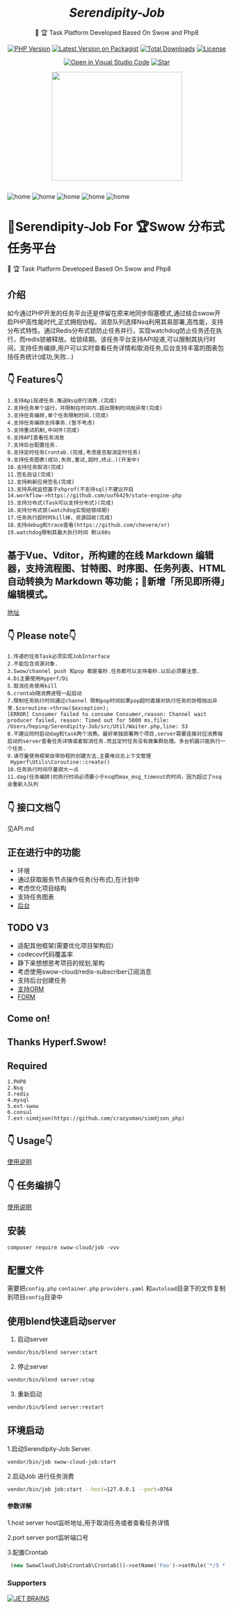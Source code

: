       
<h1 align="center"><i>Serendipity-Job</i></h1>

<div align="center">

🚀 🏆 Task Platform Developed Based On Swow and Php8


[![PHP Version][php-icon]][php-href]
[![Latest Version on Packagist][version-icon]][version-href]
[![Total Downloads][downloads-icon]][downloads-href]
[![License][license-icon]][license-href]

[![Open in Visual Studio Code][vscode-icon]][vscode-href]
[![Star][github-icon]][github-href]

</div>

<p align="center">
<a href="https://github.com/SerendipitySwow/Serendipity-job"><img src="/img/logo.png" width="300px" height="250px" alt=""/>
</a>
</p>
<p align="center">
  <a aria-label="License" href="https://github.com/SerendipitySwow/Serendipity-job/blob/main/LICENSE">
    <img alt="" src="https://img.shields.io/npm/l/blitz.svg?style=for-the-badge&labelColor=000000&color=blue">
  </a>
</p>


![home](./img/monitor-dashboard.jpg)
![home](./img/info.jpg)
![home](./img/stat.png)
![home](./img/debug.png)
![home](./img/exception.png)

# 🚀Serendipity-Job  For 🏆Swow 分布式任务平台

🚀 🏆 Task Platform Developed Based On Swow and Php8
## 介绍
如今通过PHP开发的任务平台还是停留在原来地同步阻塞模式,通过结合swow开启PHP高性能时代,正式拥抱协程。消息队列选择Nsq利用其易部署,高性能，支持分布式特性。通过Redis分布式锁防止任务并行，实现watchdog防止任务还在执行，而redis锁被释放。给锁续期。该任务平台支持API投递,可以限制其执行时间，支持任务编排,用户可以实时查看任务详情和取消任务,后台支持丰富的图表包括任务统计(成功,失败...)


## 👇 Features👇

```
1.支持Api投递任务.推送Nsq进行消费.(完成)
2.支持任务单个运行，并限制在时间内.超出限制时间抛异常(完成)
3.支持任务编排,单个任务限制时间.(完成)
4.支持任务编排支持事务.(暂不考虑)
5.支持重试机制,中间件(完成)
6.支持API查看任务消息
7.支持后台配置任务.
8.支持定时任务Crontab.(完成,考虑是否取消定时任务)
9.支持任务图表(成功,失败,重试,超时,终止.)(开发中)
10.支持任务取消(完成)
11.签名验证(完成)
12.支持刷新应用签名(完成)
13.支持系统监控基于xhprof(不支持sql)不建议开启
14.workflow->https://github.com/uuf6429/state-engine-php
15.支持分布式(Task可以支持分布式)(完成)
16.支持分布式锁(watchdog实现给锁续期)
17.任务执行超时时kill掉，资源回收(完成)
18.支持debug和trace查看(https://github.com/chevere/xr)
19.watchdog限制其最大执行时间 默认60s
```

## 基于Vue、Vditor，所构建的在线 Markdown 编辑器，支持流程图、甘特图、时序图、任务列表、HTML 自动转换为 Markdown 等功能；🎉新增「所见即所得」编辑模式。

[地址](https://github.com/nicejade/markdown-online-editor)

## 👇 Please note👇

```
1.传递的任务Task必须实现JobInterface
2.不能包含资源对象.
3.Swow/channel push 和pop 都是毫秒.任务都可以支持毫秒.以后必须要注意.
4.Di主要使用Hyperf/Di
5.取消任务使用kill
6.crontab随消费进程一起启动
7.限制任务执行时间通过channel 限制pop时间如果pop超时直接对执行任务的协程抛出异常.$coroutine->throw($exception);
[ERROR] Consumer failed to consume Consumer,reason: Channel wait producer failed, reason: Timed out for 5000 ms,file: /Users/heping/Serendipity-Job/src/Util/Waiter.php,line: 53
8.不建议同时启动dag和task两个消费。最好单独部署两个项目,server需要连接对应消费端启动的server查看任务详情或者取消任务.而且定时任务没有做集群处理。多台机器只能执行一个任务.
9.请尽量使用框架自带协程的创建方法,主要用日志上下文管理
 Hyperf\Utils\Coroutine::create()
10.任务执行时间尽量调大一点
11.dag(任务编排)的执行时间必须要小于nsq的max_msg_timeout的时间，因为超过了nsq会重新入队列
```

## 👇 接口文档👇

见API.md

## 正在进行中的功能

* 环境
* 通过获取服务节点操作任务(分布式),在计划中
* 考虑优化项目结构
* 支持任务图表
* [后台](https://github.com/kanyxmo/MineAdmin)

## TODO V3
* 适配其他框架(需要优化项目架构后)
* codecov代码覆盖率
* 静下来想想思考项目的规划,架构
* 考虑使用swow-cloud/redis-subscriber订阅消息
* 支持后台创建任务
* [支持ORM](https://github.com/cycle/orm)
* [FORM](https://github.com/BoBoooooo/Element-Pro-Crud)


## Come on!

## Thanks Hyperf.Swow!

## Required

````
1.PHP8
2.Nsq
3.redis
4.mysql
5.ext-swow
6.consul
7.ext-simdjson(https://github.com/crazyxman/simdjson_php)
````

## 👇 Usage👇

[使用说明](usage.md)

## 👇 任务编排👇

[使用说明](dag.md)

## 安装

```shell
composer require swow-cloud/job -vvv
```
## 配置文件
需要把`config.php` `container.php` `providers.yaml` 和`autoload`目录下的文件复制到项目`config`目录中

## 使用blend快速启动server
1. 启动server
```bash
vendor/bin/blend server:start
````
2. 停止server
```bash
vendor/bin/blend server:stop
```
3. 重新启动
```bash
vendor/bin/blend server:restart
````
## 环境启动
1.启动Serendipity-Job Server.

````bash
vendor/bin/job swow-cloud-job:start
````

2.启动Job 进行任务消费

```bash
vendor/bin/job job:start --host=127.0.0.1 --port=9764
```

#### 参数详解

1.host server host监听地址,用于取消任务或者查看任务详情

2.port server port监听端口号

3.配置Crontab

```php
 (new SwowCloud\Job\Crontab\Crontab())->setName('Foo')->setRule('*/5 * * * *')->setCallback([EchoCrontab::class, 'execute'])->setMemo('这是一个示例的定时任务'),
```


[php-icon]: https://img.shields.io/badge/php->=8.0-yellow?style=flat&logo=php
[version-icon]: https://img.shields.io/packagist/v/swow-cloud/job.svg?style=flat&logo=packagist
[downloads-icon]: https://img.shields.io/packagist/dt/serendipity-swow/serendipity-job.svg?style=flat&logo=packagist
[license-icon]: https://img.shields.io/badge/license-MIT-red.svg?style=flat&logo=github
[vscode-icon]: https://open.vscode.dev/badges/open-in-vscode.svg
[github-icon]: https://img.shields.io/github/stars/SerendipitySwow/Serendipity-job.svg?style=social&label=Star

[php-href]: https://github.com/MarwanAlsoltany/blend/search?l=php
[version-href]: https://packagist.org/packages/serendipity-swow/serendipity-job
[downloads-href]: https://packagist.org/packages/serendipity-swow/serendipity-job/stats
[license-href]: ./LICENSE
[vscode-href]: https://open.vscode.dev/MarwanAlsoltany/blend
[github-href]: https://GitHub.com/serendipity-swow/serendipity-job/stargazers

### Supporters
[![JET BRAINS](img/jetbrains.png)](https://www.jetbrains.com/?from=SerendipitySwow/Serendipity-job)
